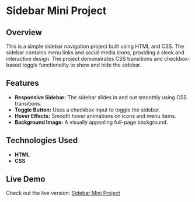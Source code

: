 # Sidebar Mini Project

## Overview
This is a simple sidebar navigation project built using HTML and CSS. The sidebar contains menu links and social media icons, providing a sleek and interactive design. The project demonstrates CSS transitions and checkbox-based toggle functionality to show and hide the sidebar.

## Features
- **Responsive Sidebar:** The sidebar slides in and out smoothly using CSS transitions.
- **Toggle Button:** Uses a checkbox input to toggle the sidebar.
- **Hover Effects:** Smooth hover animations on icons and menu items.
- **Background Image:** A visually appealing full-page background.

## Technologies Used
- **HTML**
- **CSS**
  
## Live Demo
Check out the live version: [Sidebar Mini Project](https://prapti-gupta-1805.github.io/sidebar-mini-project/)
